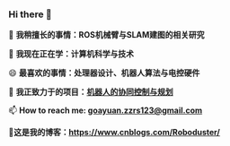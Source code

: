 ### Hi there 👋

🔭 **我稍擅长的事情：ROS机械臂与SLAM建图的相关研究**

🌱 **我现在正在学：计算机科学与技术**

😄 **最喜欢的事情：处理器设计、机器人算法与电控硬件**

👯 **我正致力于的项目：[机器人的协同控制与规划](https://github.com/zzrs123/Air-Ground-Robots)**

📫 **How to reach me: goayuan.zzrs123@gmail.com**

🤭**这是我的博客：https://www.cnblogs.com/Roboduster/**

<!--
**zzrs123/zzrs123** is a ✨ _special_ ✨ repository because its `README.md` (this file) appears on your GitHub profile.

Here are some ideas to get you started:

- 🔭 我目前正在做...ROS机械臂与SLAM建图的相关研究
- 🌱 我现在正在学...计算机科学
- 👯 我正在寻找合作...机器人的协同控制与规划
- 🤔 I’m looking for help with ...
- 💬 Ask me about ...
- 📫 How to reach me: ...
- 😄 Pronouns: ...
- ⚡ Fun fact: ...
-->
